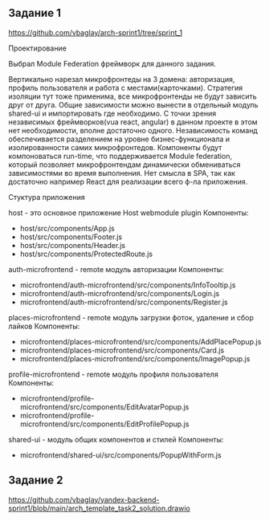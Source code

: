 Задание 1
---------------------
https://github.com/vbaglay/arch-sprint1/tree/sprint_1

Проектирование

Выбрал Module Federation фреймворк для данного задания. 
 
Вертикально нарезал  микрофронтеды на 3 домена: авторизация, профиль пользователя и работа с местами(карточками). Стратегия изоляции тут тоже применима, все микрофронтенды не будут зависить друг от друга. 
Общие зависимости можно вынести в отдельный модуль shared-ui и импортировать где необходимо.
С точки зрения независимых фреймворков(vua react, angular) в данном проекте в этом нет необходимости, вполне достаточно одного. Независимость команд обеспечивается разделением на уровне бизнес-функционала и изолированности самих микрофронтедов. Компоненты будут компоноваться run-time, что поддерживается Module federation, который позволяет микрофронтендам динамически обмениваться зависимостями во время выполнения.
Нет смысла в SPA, так как достаточно например React для реализации всего ф-ла приложения.

Стуктура приложения

host  - это основное приложение Host webmodule plugin
Компоненты:
- host/src/components/App.js 
- host/src/components/Footer.js
- host/src/components/Header.js
- host/src/components/ProtectedRoute.js


auth-microfrontend - remote модуль авторизации
Компоненты:
- microfrontend/auth-microfrontend/src/components/InfoTooltip.js
- microfrontend/auth-microfrontend/src/components/Login.js
- microfrontend/auth-microfrontend/src/components/Register.js


places-microfrontend - remote модуль загрузки фоток, удаление и сбор лайков
Компоненты:
- microfrontend/places-microfrontend/src/components/AddPlacePopup.js
- microfrontend/places-microfrontend/src/components/Card.js
- microfrontend/places-microfrontend/src/components/ImagePopup.js


profile-microfrontend - remote модуль профиля пользователя
Компоненты:
- microfrontend/profile-microfrontend/src/components/EditAvatarPopup.js
- microfrontend/profile-microfrontend/src/components/EditProfilePopup.js

shared-ui - модуль общих компонентов и стилей
Компоненты:
- microfrontend/shared-ui/src/components/PopupWithForm.js


Задание 2
---------------------
https://github.com/vbaglay/yandex-backend-sprint1/blob/main/arch_template_task2_solution.drawio
